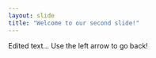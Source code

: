 ```yaml
---
layout: slide
title: "Welcome to our second slide!"
---
```

Edited text...
Use the left arrow to go back!
